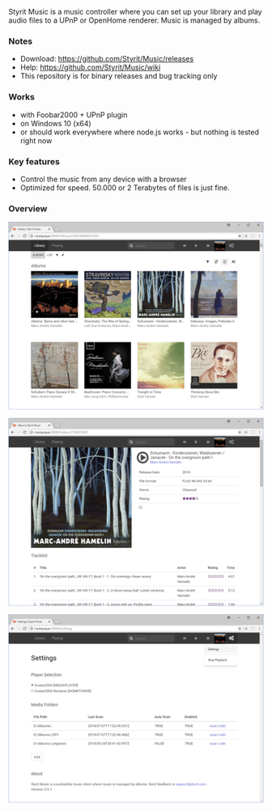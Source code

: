 Styrit Music is a music controller where you can set up your library and play audio files to a UPnP or OpenHome renderer. Music is managed by albums.

### Notes
 - Download: <https://github.com/Styrit/Music/releases>
 - Help: <https://github.com/Styrit/Music/wiki>
 - This repository is for binary releases and bug tracking only

### Works 
 - with Foobar2000 + UPnP plugin
 - on Windows 10 (x64)
 - or should work everywhere where node.js works - but nothing is tested right now


### Key features
 - Control the music from any device with a browser
 - Optimized for speed. 50.000 or 2 Terabytes of files is just fine.
 

### Overview

![](images/library.png)

![](images/album.png)

![](images/settings.png)
